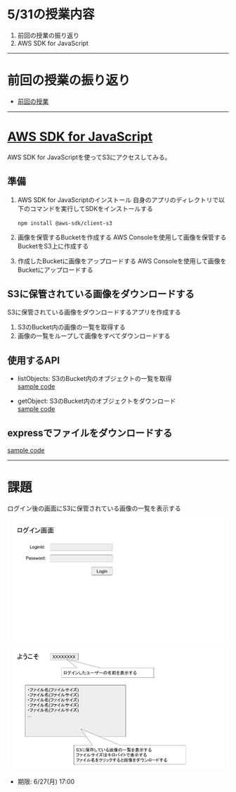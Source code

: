 # 5/31の授業内容
1. 前回の授業の振り返り
2. AWS SDK for JavaScript

---
# 前回の授業の振り返り
* [前回の授業](../0524/README.md)

---
# [AWS SDK for JavaScript](https://aws.amazon.com/jp/sdk-for-javascript/)

AWS SDK for JavaScriptを使ってS3にアクセスしてみる。

## 準備
1. AWS SDK for JavaScriptのインストール
自身のアプリのディレクトリで以下のコマンドを実行してSDKをインストールする

    `npm install @aws-sdk/client-s3`

2. 画像を保管するBucketを作成する
AWS Consoleを使用して画像を保管するBucketをS3上に作成する

3. 作成したBucketに画像をアップロードする
AWS Consoleを使用して画像をBucketにアップロードする

## S3に保管されている画像をダウンロードする
S3に保管されている画像をダウンロードするアプリを作成する

1. S3のBucket内の画像の一覧を取得する
2. 画像の一覧をループして画像をすべてダウンロードする

## 使用するAPI
* listObjects: S3のBucket内のオブジェクトの一覧を取得  
[sample code](./list_sample.js)

* getObject: S3のBucket内のオブジェクトをダウンロード  
[sample code](./download_sample.js)

## expressでファイルをダウンロードする
[sample code](./download_sample_express.js)

---
# 課題
ログイン後の画面にS3に保管されている画像の一覧を表示する

![login](./img/login.png)
![main](./img/main.png)

* 期限: 6/27(月) 17:00
